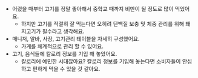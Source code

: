 - 어렸을 때부터 고기를 정말 좋아해서 중학교 때까지 비만이 될 정도로 많이 먹었어요.
  - 하지만 고기를 적절히 잘 먹는다면 오히려 단백질 보충 및 체중 관리를 위해 돼지고기가 필수라고 생각해요.
- 매니저, 알바, 사장, 고기관리 테이블을 자세히 구성했어요.
  - 가게를 체계적으로 관리 할 수 있어요.
- 고기, 음식들에 칼로리 정보를 기입 해 놓았어요.
  - 칼로리에 예민한 시대잖아요? 칼로리 정보를 기입해 놓는다면 소비자들이 안심하고 편하게 먹을 수 있을 것 같아요.